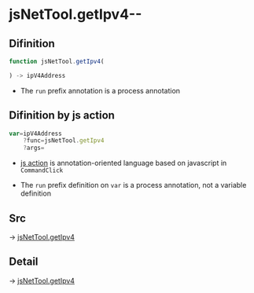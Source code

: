 # jsNetTool.getIpv4--

## Difinition

```js.js
function jsNetTool.getIpv4(

) -> ipV4Address
```

- The `run` prefix annotation is a process annotation


## Difinition by js action

```js.js
var=ipV4Address
	?func=jsNetTool.getIpv4
	?args=

```

- [js action](#) is annotation-oriented language based on javascript in `CommandClick`

- The `run` prefix definition on `var` is a process annotation, not a variable definition

## Src

-> [jsNetTool.getIpv4](https://github.com/puutaro/CommandClick/blob/master/app/src/main/java/com/puutaro/commandclick/fragment_lib/terminal_fragment/js_interface/JsNetTool.kt#L13)

## Detail

-> [jsNetTool.getIpv4](https://github.com/puutaro/CommandClick/blob/master/md/developer/js_interface/details/JsNetTool/getIpv4.md)
